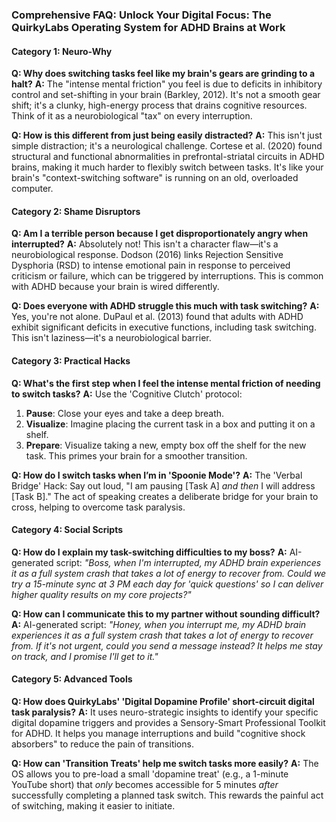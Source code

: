 ### **Comprehensive FAQ: Unlock Your Digital Focus: The QuirkyLabs Operating System for ADHD Brains at Work**

#### **Category 1: Neuro-Why**
**Q: Why does switching tasks feel like my brain's gears are grinding to a halt?**
**A:** The "intense mental friction" you feel is due to deficits in inhibitory control and set-shifting in your brain (Barkley, 2012). It's not a smooth gear shift; it's a clunky, high-energy process that drains cognitive resources. Think of it as a neurobiological "tax" on every interruption.

**Q: How is this different from just being easily distracted?**
**A:** This isn't just simple distraction; it's a neurological challenge. Cortese et al. (2020) found structural and functional abnormalities in prefrontal-striatal circuits in ADHD brains, making it much harder to flexibly switch between tasks. It's like your brain's "context-switching software" is running on an old, overloaded computer.

#### **Category 2: Shame Disruptors**
**Q: Am I a terrible person because I get disproportionately angry when interrupted?**
**A:** Absolutely not! This isn't a character flaw—it's a neurobiological response. Dodson (2016) links Rejection Sensitive Dysphoria (RSD) to intense emotional pain in response to perceived criticism or failure, which can be triggered by interruptions. This is common with ADHD because your brain is wired differently.

**Q: Does everyone with ADHD struggle this much with task switching?**
**A:** Yes, you're not alone. DuPaul et al. (2013) found that adults with ADHD exhibit significant deficits in executive functions, including task switching. This isn't laziness—it's a neurobiological barrier.

#### **Category 3: Practical Hacks**
**Q: What's the first step when I feel the intense mental friction of needing to switch tasks?**
**A:** Use the 'Cognitive Clutch' protocol:
1. **Pause**: Close your eyes and take a deep breath.
2. **Visualize**: Imagine placing the current task in a box and putting it on a shelf.
3. **Prepare**: Visualize taking a new, empty box off the shelf for the new task. This primes your brain for a smoother transition.

**Q: How do I switch tasks when I’m in 'Spoonie Mode'?**
**A:** The 'Verbal Bridge' Hack: Say out loud, "I am pausing [Task A] *and then* I will address [Task B]." The act of speaking creates a deliberate bridge for your brain to cross, helping to overcome task paralysis.

#### **Category 4: Social Scripts**
**Q: How do I explain my task-switching difficulties to my boss?**
**A:** AI-generated script: *"Boss, when I'm interrupted, my ADHD brain experiences it as a full system crash that takes a lot of energy to recover from. Could we try a 15-minute sync at 3 PM each day for 'quick questions' so I can deliver higher quality results on my core projects?"*

**Q: How can I communicate this to my partner without sounding difficult?**
**A:** AI-generated script: *"Honey, when you interrupt me, my ADHD brain experiences it as a full system crash that takes a lot of energy to recover from. If it's not urgent, could you send a message instead? It helps me stay on track, and I promise I'll get to it."*

#### **Category 5: Advanced Tools**
**Q: How does QuirkyLabs' 'Digital Dopamine Profile' short-circuit digital task paralysis?**
**A:** It uses neuro-strategic insights to identify your specific digital dopamine triggers and provides a Sensory-Smart Professional Toolkit for ADHD. It helps you manage interruptions and build "cognitive shock absorbers" to reduce the pain of transitions.

**Q: How can 'Transition Treats' help me switch tasks more easily?**
**A:** The OS allows you to pre-load a small 'dopamine treat' (e.g., a 1-minute YouTube short) that *only* becomes accessible for 5 minutes *after* successfully completing a planned task switch. This rewards the painful act of switching, making it easier to initiate.